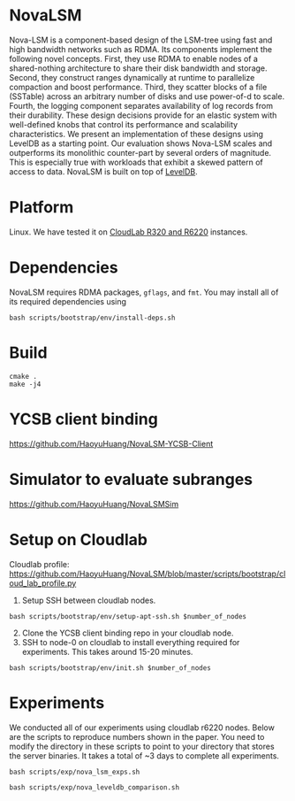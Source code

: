 # NovaLSM
Nova-LSM is a component-based design of the LSM-tree using fast and high bandwidth networks such as RDMA. Its components implement the following novel concepts. First, they use RDMA to enable nodes of a shared-nothing architecture to share their disk bandwidth and storage. Second, they construct ranges dynamically at runtime to parallelize compaction and boost performance. Third, they scatter blocks of a file (SSTable) across an arbitrary number of disks and use power-of-d to scale. Fourth, the logging component separates availability of log records from their durability. These design decisions provide for an elastic system with well-defined knobs that control its performance and scalability characteristics. We present an implementation of these designs using LevelDB as a starting point. Our evaluation shows Nova-LSM scales and outperforms its monolithic counter-part by several orders of magnitude. This is especially true with workloads that exhibit a skewed pattern of access to data. NovaLSM is built on top of [LevelDB](https://github.com/google/leveldb). 

# Platform
Linux. We have tested it on [CloudLab R320 and R6220](https://docs.cloudlab.us/hardware.html) instances. 

# Dependencies
NovaLSM requires RDMA packages, `gflags`, and `fmt`. You may install all of its required dependencies using
```
bash scripts/bootstrap/env/install-deps.sh
```

# Build
```
cmake .
make -j4
```

# YCSB client binding
https://github.com/HaoyuHuang/NovaLSM-YCSB-Client

# Simulator to evaluate subranges
https://github.com/HaoyuHuang/NovaLSMSim

# Setup on Cloudlab
Cloudlab profile: https://github.com/HaoyuHuang/NovaLSM/blob/master/scripts/bootstrap/cloud_lab_profile.py

1. Setup SSH between cloudlab nodes. 
```
bash scripts/bootstrap/env/setup-apt-ssh.sh $number_of_nodes
```
2. Clone the YCSB client binding repo in your cloudlab node. 
3. SSH to node-0 on cloudlab to install everything required for experiments. This takes around 15-20 minutes. 
```
bash scripts/bootstrap/env/init.sh $number_of_nodes
```

# Experiments
We conducted all of our experiments using cloudlab r6220 nodes. Below are the scripts to reproduce numbers shown in the paper. You need to modify the directory in these scripts to point to your directory that stores the server binaries. It takes a total of ~3 days to complete all experiments. 
```
bash scripts/exp/nova_lsm_exps.sh
```
```
bash scripts/exp/nova_leveldb_comparison.sh
```
